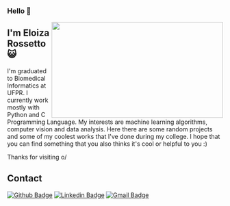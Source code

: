 ### Hello 👋

<img align="right" width="400" height="224" src="http://4.bp.blogspot.com/-qk5EGeuAfwA/VPcU7HUzftI/AAAAAAAAMzI/ig53CrP84-s/s1600/Adventure%2BTime%2B1.gifv">  

## I'm Eloiza Rossetto :smiley_cat:
 
I'm graduated to Biomedical Informatics at UFPR. I currently work mostly with Python and C Programming Language. My interests are machine learning algorithms, computer vision and data analysis. Here there are some random projects and some of my coolest works that I've done during my college. I hope that you can find something that you also thinks it's cool or helpful to you :)

Thanks for visiting o/

## Contact 
[![Github Badge](https://img.shields.io/badge/-Github-000?style=flat-square&logo=Github&logoColor=white&link=https://github.com/Eloiza)](https://github.com/Eloiza)
[![Linkedin Badge](https://img.shields.io/badge/-LinkedIn-blue?style=flat-square&logo=Linkedin&logoColor=white&link=www.linkedin.com/in/eloiza-rossetto)](www.linkedin.com/in/eloiza-rossetto
)
[![Gmail Badge](https://img.shields.io/badge/-Gmail-c14438?style=flat-square&logo=Gmail&logoColor=white&link=mailto:seu_email)](mailto:eloiza.rossetto@gmail.com)
 

<!--
**Eloiza/Eloiza** is a ✨ _special_ ✨ repository because its `README.md` (this file) appears on your GitHub profile.

Here are some ideas to get you started:

- 🔭 I’m currently working on ...
- 🌱 I’m currently learning ...
- 👯 I’m looking to collaborate on ...
- 🤔 I’m looking for help with ...
- 💬 Ask me about ...
- 📫 How to reach me: ...
- 😄 Pronouns: ...
- ⚡ Fun fact: ...
-->
